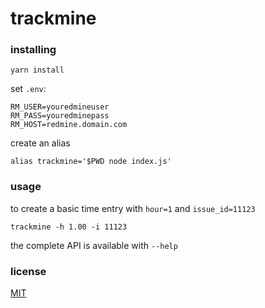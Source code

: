 # trackmine

### installing

`yarn install`

set `.env`:

```
RM_USER=youredmineuser
RM_PASS=youredminepass
RM_HOST=redmine.domain.com
```

create an alias 

`alias trackmine='$PWD node index.js'`

### usage

to create a basic time entry with `hour=1` and `issue_id=11123`

`trackmine -h 1.00 -i 11123`

the complete API is available with `--help`

### license
[MIT](https://github.com/grdnrt/trackmine/blob/master/LICENSE)
